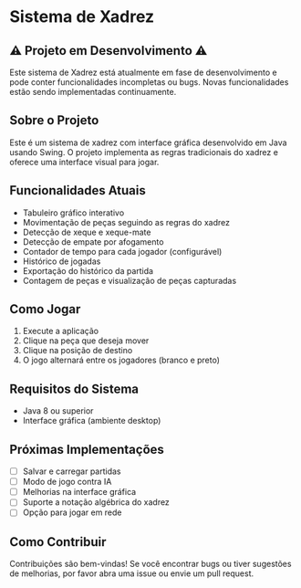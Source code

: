 # Sistema de Xadrez

## ⚠️ Projeto em Desenvolvimento ⚠️

Este sistema de Xadrez está atualmente em fase de desenvolvimento e pode conter funcionalidades incompletas ou bugs. Novas funcionalidades estão sendo implementadas continuamente.

## Sobre o Projeto

Este é um sistema de xadrez com interface gráfica desenvolvido em Java usando Swing. O projeto implementa as regras tradicionais do xadrez e oferece uma interface visual para jogar.

## Funcionalidades Atuais

- Tabuleiro gráfico interativo
- Movimentação de peças seguindo as regras do xadrez
- Detecção de xeque e xeque-mate
- Detecção de empate por afogamento
- Contador de tempo para cada jogador (configurável)
- Histórico de jogadas
- Exportação do histórico da partida
- Contagem de peças e visualização de peças capturadas

## Como Jogar

1. Execute a aplicação
2. Clique na peça que deseja mover
3. Clique na posição de destino
4. O jogo alternará entre os jogadores (branco e preto)

## Requisitos do Sistema

- Java 8 ou superior
- Interface gráfica (ambiente desktop)

## Próximas Implementações

- [ ] Salvar e carregar partidas
- [ ] Modo de jogo contra IA
- [ ] Melhorias na interface gráfica
- [ ] Suporte a notação algébrica do xadrez
- [ ] Opção para jogar em rede

## Como Contribuir

Contribuições são bem-vindas! Se você encontrar bugs ou tiver sugestões de melhorias, por favor abra uma issue ou envie um pull request.

